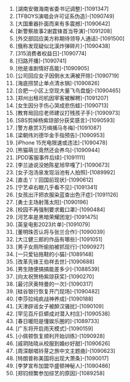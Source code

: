 
1. [湖南安徽海南省委书记调整]-[1091347]
1. [TFBOYS演唱会许可证系伪造]-[1090749]
1. [大国重器扑面而来有多震撼]-[1090642]
1. [新警察故事2谢霆锋首当导演]-[1091208]
1. [外交部回应美方称期待领导人通话]-[1091500]
1. [俄称发现疑似北溪炸弹碎片]-[1090438]
1. [315消费者权益日]-[1090774]
1. [归路开播]-[1090741]
1. [他是谁剧情好高能]-[1090905]
1. [公司回应女子因倒水太满被开除]-[1090719]
1. [海底捞禁止单点清水锅]-[1090826]
1. [合肥一小区上空现大量飞鸟盘旋]-[1090465]
1. [郑州出租司机因宰客被解聘]-[1091207]
1. [女生因分手伤心哭成悲伤蛙]-[1090713]
1. [教育局回应老师建议打残孩子手]-[1090973]
1. [SBS剪掉杨紫琼部分获奖感言]-[1090593]
1. [警方悬赏3万缉捕马冬梅]-[1091087]
1. [梁朝伟刘德华金手指预告]-[1090953]
1. [iPhone 15充电限速或违法]-[1090478]
1. [熊猫萌兰竟然还会养鸟]-[1090944]
1. [PDD客服事件后续]-[1091111]
1. [李兰迪说没她陈星旭早嘎了]-[1090673]
1. [女子泡汤泉发现浴池有人拍照]-[1089992]
1. [直击丫丫回国前现状]-[1090612]
1. [宁艺卓右眼几乎看不见]-[1091341]
1. [女孩出汗把衣服染蓝查出色汗症]-[1091126]
1. [勇士主场射落太阳]-[1090196]
1. [校园不再强制要求戴口罩]-[1090484]
1. [河艺率是黑暗荣耀团宠]-[1091475]
1. [英皇电影2023片单]-[1091079]
1. [董明珠否认将与张兰合作]-[1090039]
1. [大江健三郎的作品有哪些]-[1091051]
1. [男子女厕所偷拍被抓现行]-[1090927]
1. [一只爱钻拖鞋的小猫]-[1089148]
1. [改革先锋王伯祥去世]-[1090688]
1. [男生随便搞搞能差多少]-[1088539]
1. [向太祝贺杨紫琼获奖]-[1090270]
1. [最讨厌奥特曼的一次]-[1090317]
1. [硅谷银行恢复开门现场]-[1090482]
1. [李莎拉纯疯战神养成]-[1090188]
1. [天津辟谣女子被醉汉骚扰]-[1090109]
1. [罕见百斤巨蟒成对潜入村庄]-[1090538]
1. [春日暖阳是懂娱乐圈的]-[1089733]
1. [广东将开启雨天模式]-[1090159]
1. [小佩顿恢复顺利开始训练]-[1090928]
1. [戚玥陆晓从校服到婚纱好甜]-[1090626]
1. [周深献唱铃芽之旅中文主题曲]-[1090623]
1. [特朗普称美国将出现大萧条]-[1090017]
1. [李梦宣布加盟华盛顿神秘人]-[1090486]
1. [郑钧频繁参加综艺的原因]-[1089258]